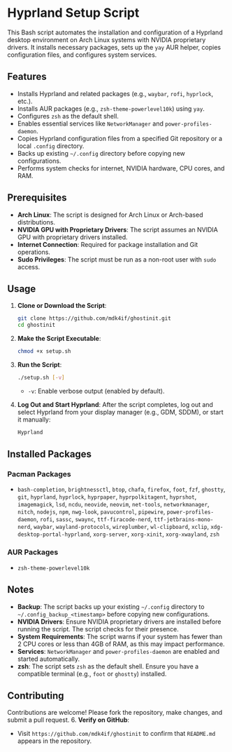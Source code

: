 # Hyprland Setup Script

This Bash script automates the installation and configuration of a Hyprland desktop environment on Arch Linux systems with NVIDIA proprietary drivers. It installs necessary packages, sets up the `yay` AUR helper, copies configuration files, and configures system services.

## Features
- Installs Hyprland and related packages (e.g., `waybar`, `rofi`, `hyprlock`, etc.).
- Installs AUR packages (e.g., `zsh-theme-powerlevel10k`) using `yay`.
- Configures `zsh` as the default shell.
- Enables essential services like `NetworkManager` and `power-profiles-daemon`.
- Copies Hyprland configuration files from a specified Git repository or a local `.config` directory.
- Backs up existing `~/.config` directory before copying new configurations.
- Performs system checks for internet, NVIDIA hardware, CPU cores, and RAM.

## Prerequisites
- **Arch Linux**: The script is designed for Arch Linux or Arch-based distributions.
- **NVIDIA GPU with Proprietary Drivers**: The script assumes an NVIDIA GPU with proprietary drivers installed.
- **Internet Connection**: Required for package installation and Git operations.
- **Sudo Privileges**: The script must be run as a non-root user with `sudo` access.

## Usage
1. **Clone or Download the Script**:
   ```bash
   git clone https://github.com/mdk4if/ghostinit.git
   cd ghostinit
   ```

2. **Make the Script Executable**:
   ```bash
   chmod +x setup.sh
   ```

3. **Run the Script**:
   ```bash
   ./setup.sh [-v]
   ```
   - `-v`: Enable verbose output (enabled by default).
4. **Log Out and Start Hyprland**:
   After the script completes, log out and select Hyprland from your display manager (e.g., GDM, SDDM), or start it manually:
   ```bash
   Hyprland
   ```

## Installed Packages
### Pacman Packages
- `bash-completion`, `brightnessctl`, `btop`, `chafa`, `firefox`, `foot`, `fzf`, `ghostty`, `git`, `hyprland`, `hyprlock`, `hyprpaper`, `hyprpolkitagent`, `hyprshot`, `imagemagick`, `lsd`, `ncdu`, `neovide`, `neovim`, `net-tools`, `networkmanager`, `nitch`, `nodejs`, `npm`, `nwg-look`, `pavucontrol`, `pipewire`, `power-profiles-daemon`, `rofi`, `sassc`, `swaync`, `ttf-firacode-nerd`, `ttf-jetbrains-mono-nerd`, `waybar`, `wayland-protocols`, `wireplumber`, `wl-clipboard`, `xclip`, `xdg-desktop-portal-hyprland`, `xorg-server`, `xorg-xinit`, `xorg-xwayland`, `zsh`

### AUR Packages
- `zsh-theme-powerlevel10k`

## Notes
- **Backup**: The script backs up your existing `~/.config` directory to `~/.config_backup_<timestamp>` before copying new configurations.
- **NVIDIA Drivers**: Ensure NVIDIA proprietary drivers are installed before running the script. The script checks for their presence.
- **System Requirements**: The script warns if your system has fewer than 2 CPU cores or less than 4GB of RAM, as this may impact performance.
- **Services**: `NetworkManager` and `power-profiles-daemon` are enabled and started automatically.
- **zsh**: The script sets `zsh` as the default shell. Ensure you have a compatible terminal (e.g., `foot` or `ghostty`) installed.

## Contributing
Contributions are welcome! Please fork the repository, make changes, and submit a pull request.
6. **Verify on GitHub**:
   - Visit `https://github.com/mdk4if/ghostinit` to confirm that `README.md` appears in the repository.
